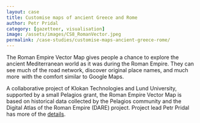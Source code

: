 ```yaml
---
layout: case
title: Customise maps of ancient Greece and Rome
author: Petr Pridal
category: [gazetteer, visualisation]
image: /assets/images/CS8_RomanVector.jpeg
permalink: /case-studies/customise-maps-ancient-greece-rome/
---
```


The Roman Empire Vector Map gives people a chance to explore the ancient Mediterranean world as it was during the Roman Empire.
They can see much of the road network, discover original place names, and much more   with the comfort similar to Google Maps.

A collaborative project of Klokan Technologies and Lund University, supported by a small Pelagios grant, the Roman Empire Vector
Map is based on historical data collected by the Pelagios community and the Digital Atlas of the Roman Empire (DARE) project.
Project lead Petr Pridal has more of the <a href="https://pro.europeana.eu/page/issue-12-pelagios#the-roman-empire-zoomable-vector-map">details</a>.
